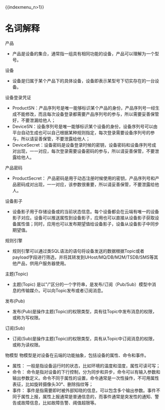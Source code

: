 {{indexmenu_n>1}}

# 名词解释

产品  
  * 产品是设备的集合，通常指一组具有相同功能的设备，产品可以理解为一个型号。

设备  
- 设备是归属于某个产品下的具体设备，设备即表示某型号下切实存在的一台设备。

设备登录凭证
- ProductSN：产品序列号是唯一能够标识某个产品的身份，产品序列号一经生成不能修改，而且每次设备登录都需要产品序列号的参与，所以需要妥善保管好，不要泄漏给他人；
- DeviceSN：设备序列号是唯一能够标识某个设备的身份，设备序列号可以由平台自动生成也可以自己根据某种规则指定，每次登录需要设备序列号的参与，所以请妥善保管，不要泄露给他人；
- DeviceSecret：设备密码是设备登录时候的密钥，设备密码和设备序列号成对出现，一一对应，每次登录需要设备密码的参与，所以请妥善保管，不要泄露给他人。

产品密码
- ProductSecret： 产品密码是用于动态注册时候使用的密钥，产品序列号和产品密码成对出现，一一对应，该参数很重要，所以请妥善保管，不要泄露给他人。

设备影子   
- 设备影子用于存储设备或的当前状态信息。每个设备都会在云端有唯一的设备影子对应。设备可以推送属性到设备影子，应用也可以直接从设备影子获取设备属性值；同时，应用也可以发布期望值给设备影子，设备从设备影子中同步期望值。

规则引擎   
- 规则引擎可以通过类SQL语法的语句将设备发送的数据根据Topic或者payload字段进行筛选，并将其转发到UHost/MQ/DB/M2M/TSDB/SMS等其他产品，供用户服务器使用。

主题(Topic)  
- 主题(Topic) 是以"/"区分的一个字符串，是发布/订阅（Pub/Sub）模型中消息的传输媒介。可以向Topic发布或者订阅消息。

发布(Pub)
- 发布(Pub)是操作主题(Topic)的权限类型，具有往Topic中发布消息的权限，或称为写权限。

订阅(Sub)  
- 订阅(Sub)是操作主题(Topic)的权限类型，具有从Topic中订阅消息的权限，或称为读权限。

物模型	
物模型是对设备在云端的功能抽象，包括设备的属性、命令和事件。

- 属性： 一般是指设备运行时的状态，比如环境的温度和湿度，属性可读可写；
- 命令： 命令是指对设备的下行控制，分为同步和异步，命令可以有输入参数和输出参数定义。命令不同于属性的设置，命令通常是一次性操作，不可用属性表征，比如旋转摄像头30°、删除指纹等；
- 事件： 事件是指需要即时被外部知晓的信息，可以包含多个输出参数。事件不同于属性上报，属性上报通常是普通信息的，而事件通常是突发性的通知、警告或故障信息，比如故障告警、阈值超限等。

